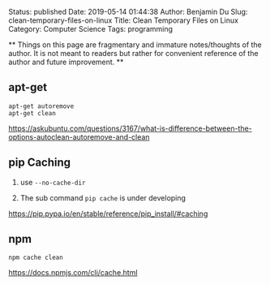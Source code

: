 Status: published
Date: 2019-05-14 01:44:38
Author: Benjamin Du
Slug: clean-temporary-files-on-linux
Title: Clean Temporary Files on Linux
Category: Computer Science
Tags: programming

**
Things on this page are fragmentary and immature notes/thoughts of the author.
It is not meant to readers but rather for convenient reference of the author and future improvement.
**


## apt-get

    apt-get autoremove
    apt-get clean

https://askubuntu.com/questions/3167/what-is-difference-between-the-options-autoclean-autoremove-and-clean

## pip Caching

1. use `--no-cache-dir`

2. The sub command `pip cache` is under developing

https://pip.pypa.io/en/stable/reference/pip_install/#caching

## npm 

    npm cache clean

https://docs.npmjs.com/cli/cache.html

